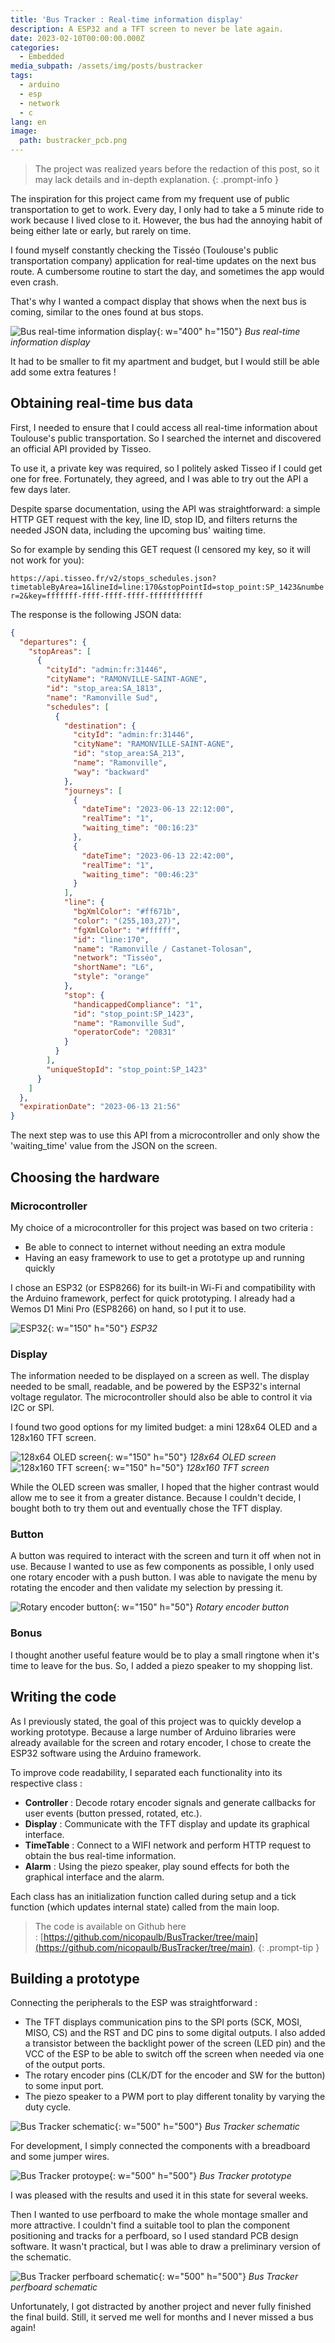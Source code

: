 ```yaml
---
title: 'Bus Tracker : Real-time information display'
description: A ESP32 and a TFT screen to never be late again.
date: 2023-02-10T00:00:00.000Z
categories:
  - Embedded
media_subpath: /assets/img/posts/bustracker
tags:
  - arduino
  - esp
  - network
  - c
lang: en
image:
  path: bustracker_pcb.png
---
```


> The project was realized years before the redaction of this post, so it may lack details and in-depth explanation.
{: .prompt-info }

The inspiration for this project came from my frequent use of public transportation to get to work. Every day, I only had to take a 5 minute ride to work because I lived close to it. However, the bus had the annoying habit of being either late or early, but rarely on time.

I found myself constantly checking the Tisséo (Toulouse's public transportation company) application for real-time updates on the next bus route. A cumbersome routine to start the day, and sometimes the app would even crash.

That's why I wanted a compact display that shows when the next bus is coming, similar to the ones found at bus stops.

![Bus real-time information display](bustracker_example.jpg){: w="400" h="150"}
_Bus real-time information display_

It had to be smaller to fit my apartment and budget, but I would still be able add some extra features !

## Obtaining real-time bus data

First, I needed to ensure that I could access all real-time information about Toulouse's public transportation. So I searched the internet and discovered an official API provided by Tisseo. 

To use it, a private key was required, so I politely asked Tisseo if I could get one for free. Fortunately, they agreed, and I was able to try out the API a few days later.

Despite sparse documentation, using the API was straightforward: a simple HTTP GET request with the key, line ID, stop ID, and filters returns the needed JSON data, including the upcoming bus' waiting time.

So for example by sending this GET request (I censored my key, so it will not work for you): 

`https://api.tisseo.fr/v2/stops_schedules.json?timetableByArea=1&lineId=line:170&stopPointId=stop_point:SP_1423&number=2&key=fffffff-ffff-ffff-ffff-ffffffffffff`

The response is the following JSON data:

```json
{
  "departures": {
    "stopAreas": [
      {
        "cityId": "admin:fr:31446",
        "cityName": "RAMONVILLE-SAINT-AGNE",
        "id": "stop_area:SA_1813",
        "name": "Ramonville Sud",
        "schedules": [
          {
            "destination": {
              "cityId": "admin:fr:31446",
              "cityName": "RAMONVILLE-SAINT-AGNE",
              "id": "stop_area:SA_213",
              "name": "Ramonville",
              "way": "backward"
            },
            "journeys": [
              {
                "dateTime": "2023-06-13 22:12:00",
                "realTime": "1",
                "waiting_time": "00:16:23"
              },
              {
                "dateTime": "2023-06-13 22:42:00",
                "realTime": "1",
                "waiting_time": "00:46:23"
              }
            ],
            "line": {
              "bgXmlColor": "#ff671b",
              "color": "(255,103,27)",
              "fgXmlColor": "#ffffff",
              "id": "line:170",
              "name": "Ramonville / Castanet-Tolosan",
              "network": "Tisséo",
              "shortName": "L6",
              "style": "orange"
            },
            "stop": {
              "handicappedCompliance": "1",
              "id": "stop_point:SP_1423",
              "name": "Ramonville Sud",
              "operatorCode": "20831"
            }
          }
        ],
        "uniqueStopId": "stop_point:SP_1423"
      }
    ]
  },
  "expirationDate": "2023-06-13 21:56"
}
```

The next step was to use this API from a microcontroller and only show the 'waiting_time' value from the JSON on the screen.

## Choosing the hardware

### Microcontroller

My choice of a microcontroller for this project was based on two criteria :
- Be able to connect to internet without needing an extra module
- Having an easy framework to use to get a prototype up and running quickly


I chose an ESP32 (or ESP8266) for its built-in Wi-Fi and compatibility with the Arduino framework, perfect for quick prototyping. I already had a Wemos D1 Mini Pro (ESP8266) on hand, so I put it to use.

![ESP32](bustracker_WEMOSD1.jpg){: w="150" h="50"}
_ESP32_

### Display

The information needed to be displayed on a screen as well. The display needed to be small, readable, and be powered by the ESP32's internal voltage regulator. The microcontroller should also be able to control it via I2C or SPI.

I found two good options for my limited budget: a mini 128x64 OLED and a 128x160 TFT screen.

![128x64 OLED screen](bustracker_OLED.jpg){: w="150" h="50"}
_128x64 OLED screen_
![128x160 TFT screen](bustracker_TFT.jpg){: w="150" h="50"}
_128x160 TFT screen_

While the OLED screen was smaller, I hoped that the higher contrast would allow me to see it from a greater distance. 
Because I couldn't decide, I bought both to try them out and eventually chose the TFT display.

### Button

A button was required to interact with the screen and turn it off when not in use. Because I wanted to use as few components as possible, I only used one rotary encoder with a push button. I was able to navigate the menu by rotating the encoder and then validate my selection by pressing it.

![Rotary encoder button](bustracker_BUTTON.jpg){: w="150" h="50"}
_Rotary encoder button_

### Bonus

I thought another useful feature would be to play a small ringtone when it's time to leave for the bus. So, I added a piezo speaker to my shopping list.

## Writing the code

As I previously stated, the goal of this project was to quickly develop a working prototype. Because a large number of Arduino libraries were already available for the screen and rotary encoder, I chose to create the ESP32 software using the Arduino framework.

To improve code readability, I separated each functionality into its respective class :
- **Controller** : Decode rotary encoder signals and generate callbacks for user events (button pressed, rotated, etc.).
- **Display** : Communicate with the TFT display and update its graphical interface.
- **TimeTable** : Connect to a WIFI network and perform HTTP request to obtain the bus real-time information.
- **Alarm** : Using the piezo speaker, play sound effects for both the graphical interface and the alarm.

Each class has an initialization function called during setup and a tick function (which updates internal state) called from the main loop.

> The code is available on Github here : [https://github.com/nicopaulb/BusTracker/tree/main](https://github.com/nicopaulb/BusTracker/tree/main).
{: .prompt-tip }

## Building a prototype

Connecting the peripherals to the ESP was straightforward :
- The TFT displays communication pins to the SPI ports (SCK, MOSI, MISO, CS) and the RST and DC pins to some digital outputs. I also added a transistor between the backlight power of the screen (LED pin) and the VCC of the ESP to be able to switch off the screen when needed via one of the output ports.
- The rotary encoder pins (CLK/DT for the encoder and SW for the button) to some input port.
- The piezo speaker to a PWM port to play different tonality by varying the duty cycle.

![Bus Tracker schematic](bustracker_schematic.png){: w="500" h="500"}
_Bus Tracker schematic_

For development, I simply connected the components with a breadboard and some jumper wires.

![Bus Tracker protoype](bustracker_photo.jpg){: w="500" h="500"}
_Bus Tracker prototype_

I was pleased with the results and used it in this state for several weeks. 

Then I wanted to use perfboard to make the whole montage smaller and more attractive. I couldn't find a suitable tool to plan the component positioning and tracks for a perfboard, so I used standard PCB design software. It wasn't practical, but I was able to draw a preliminary version of the schematic.

![Bus Tracker perfboard schematic](bustracker_pcb.png){: w="500" h="500"}
_Bus Tracker perfboard schematic_

Unfortunately, I got distracted by another project and never fully finished the final build. Still, it served me well for months and I never missed a bus again!
